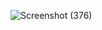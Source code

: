 ![Screenshot (376)](https://github.com/bintangsatriamulya/MyViewAndViews/assets/122459899/35ed4711-4c03-4860-87f1-6a01e5d1ac19)
